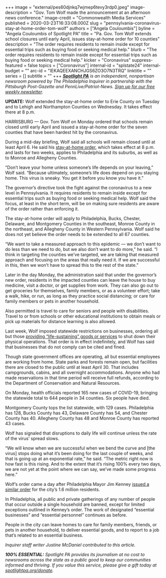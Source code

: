 +++
image = "external/pes60djnkq7wjmep6tevy3rdp0.jpeg"
image-description = "Gov. Tom Wolf made the announcement at an afternoon news conference."
image-credit = "Commonwealth Media Services"
published = 2020-03-23T16:33:08.000Z
slug = "pennsylvania-coronavirus-stay-at-home-order-tom-wolf"
authors = ["Angela Couloumbis"]
byline = "Angela Couloumbis of Spotlight PA"
title = "Pa. Gov. Tom Wolf extends school closures until early April, issues stay-at-home order for 10 counties"
description = "The order requires residents to remain inside except for essential trips such as buying food or seeking medical help."
blurb = "The order requires residents to remain inside except for essential trips such as buying food or seeking medical help."
kicker = "Coronavirus"
suppress-featured = false
topics = ["Coronavirus"]
internal-id = "splstate24"
internal-budget = ""
arc-id = "IEKAQEEXANCHJGS6ZO3O7N3TRQ"
linktitle = ""
series = []
subtitle = ""
+++
<a href="https://www.spotlightpa.org/"><i><b>Spotlight PA</b></i></a><i> is an independent, nonpartisan newsroom powered by The Philadelphia Inquirer in partnership with the Pittsburgh Post-Gazette and PennLive/Patriot-News. </i><a href="https://www.spotlightpa.org/newsletters"><i>Sign up for our free weekly newsletter</i></a><i>.</i>

**UPDATE:** Wolf extended the stay-at-home order to Erie County on Tuesday and to Lehigh and Northampton Counties on Wednesday. It takes effect there at 8 p.m.

HARRISBURG — Gov. Tom Wolf on Monday ordered that schools remain closed until early April and issued a stay-at-home order for the seven counties that have been hardest hit by the coronavirus.

During a mid-day briefing, Wolf said all schools will remain closed until at least April 6. He said his [stay-at-home order](https://www.spotlightpa.org/news/2020/03/pennsylvania-pa-coronavirus-stay-at-home-tom-wolf-details/), which takes effect at 8 p.m. and lasts for two weeks, applies to Philadelphia and its suburbs, as well as to Monroe and Allegheny Counties.

“Don’t leave your home unless someone’s life depends on your leaving,” Wolf said. “Because ultimately, someone’s life does depend on you staying home. This virus is sneaky. You get it before you know you have it.”

The governor’s directive took the fight against the coronavirus to a new level in Pennsylvania. It requires residents to remain inside except for essential trips such as buying food or seeking medical help. Wolf said the focus, at least in the short term, will be on making sure residents are aware of the order rather than enforcing it.

<script src="https://www.spotlightpa.org/embed.js" async></script><div data-spl-embed-version="1" data-spl-src="https://www.spotlightpa.org/embeds/donate/"></div>

The stay-at-home order will apply to Philadelphia, Bucks, Chester, Delaware, and Montgomery Counties in the southeast, Monroe County in the northeast, and Allegheny County in Western Pennsylvania. Wolf said he does not yet believe the order needs to be extended to all 67 counties.

“We want to take a measured approach to this epidemic — we don’t want to do less than we need to do, but we also don’t want to do more," he said. “I think in targeting the counties we’ve targeted, we are taking that measured approach and focusing on the areas that really need it. If we are successful in this, then we won’t have to spread this to the rest of the state.”

Later in the day Monday, the administration said that under the governor’s new order, residents in the impacted counties can leave the house to buy medicine, visit a doctor, or get supplies from work. They can also go out to get groceries for themselves, family members, or as a volunteer effort; take a walk, hike, or run, as long as they practice social distancing; or care for family members or pets in another household.

Also permitted is travel to care for seniors and people with disabilities. Travel to or from schools or other educational institutions to obtain meals or pick up materials for distance learning is also allowed.

Last week, Wolf imposed statewide restrictions on businesses, ordering all but those [providing “life-sustaining” goods or services](https://www.spotlightpa.org/news/2020/03/pennsylvania-coronavirus-life-sustaining-wolf-mandatory-shutdown-order-full-list/) to shut down their physical operations. That order is in effect indefinitely, and Wolf has said that businesses that do not comply can be cited and fined.

Though state government offices are operating, all but essential employees are working from home. State parks and forests remain open, but facilities there are closed to the public until at least April 30. That includes campgrounds, cabins, and all overnight accommodations. Anyone who had made reservations in that time period will receive full refunds, according to the Department of Conservation and Natural Resources.

<script src="https://www.spotlightpa.org/embed.js" async></script><div data-spl-embed-version="1" data-spl-src="https://www.spotlightpa.org/embeds/newsletter/"></div>

On Monday, health officials reported 165 new cases of COVID-19, bringing the statewide total to 644 people in 34 counties. Six people have died.

Montgomery County tops the list statewide, with 129 cases. Philadelphia has 128, Bucks County has 43, Delaware County has 54, and Chester County has 40. Allegheny County has 48 and Monroe County has reported 43 cases.

Wolf has signaled that disruptions to daily life will continue unless the rate of the virus’ spread slows.

“We will know when we are successful when we bend the curve and \[the virus] stops doing what it’s been doing for the last couple of weeks, and that is going up at an exponential rate,” he said. “The metric right now is how fast is this rising. And to the extent that it’s rising 100% every two days, we are not yet at the point where we can say, we’ve made some progress here.”

Wolf’s order came a day after Philadelphia Mayor Jim Kenney [issued a similar order](https://web.archive.org/20200323045430/https://www.inquirer.com/health/coronavirus/stay-at-home-order-kenney-covid-19-coronavirus-wolf-murphy-20200323.html) for the city’s 1.6 million residents.

In Philadelphia, all public and private gatherings of any number of people that occur outside a single household are banned, except for limited exceptions outlined in Kenney’s order. The work of designated “essential businesses” and “essential personnel” continues as before.

People in the city can leave homes to care for family members, friends, or pets in another household, to deliver essential goods, and to report to a job that’s related to an essential business.

*Inquirer staff writer Justine McDaniel contributed to this article.*

<i><b>100% ESSENTIAL:</b></i><i> Spotlight PA provides its journalism at no cost to newsrooms across the state as a public good to keep our communities informed and thriving. If you value this service, please give a gift today at </i><a href="https://www.spotlightpa.org/donate"><i>spotlightpa.org/donate</i></a><i>.</i>

<script src="https://www.spotlightpa.org/embed.js" async></script><div data-spl-embed-version="1" data-spl-src="https://www.spotlightpa.org/embeds/tips/?tip_text=Do%20you%20have%20a%20tip%20about%20%3Cb%3Ehow%20Pa.'s%20government%20is%20responding%20to%20the%20coronavirus%3C%2Fb%3E%3F%20Tell%20us."></div>

